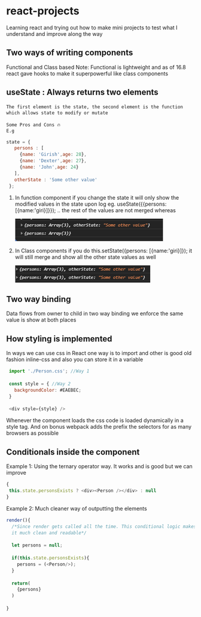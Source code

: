 # react-projects
Learning react and trying out how to make mini projects to test what I understand and improve along the way

## Two ways of writing components
  
  Functional and Class based Note: Functional is lightweight and as of 16.8 react gave hooks to make it superpowerful like class components

## useState : Always returns two elements 
    The first element is the state, the second element is the function which allows state to modify or mutate

    Some Pros and Cons 🔥 
    E.g
 ```javascript
state = {
    persons : [
      {name: 'Girish',age: 28},
      {name: 'Dexter',age: 27},
      {name: 'John',age: 24}
    ],
    otherState : 'Some other value'
  };
```
  1. In function component if you change the state it will only show the modified values in the state upon log eg. useState({{persons: [{name:'giri}]}}); .. the rest of the values are not merged whereas

      ![image info](./assets/functional_state_log.png)

  2. In Class components if you do this.setState({persons: [{name:'giri}]}); it will still merge and show all the other state values as well

       ![image info](./assets/class_component_log.png)


## Two way binding
Data flows from owner to child in two way binding we enforce the same value is show at both places        

## How styling is implemented
In ways we can use css in React one way is to import and other is good old fashion inline-css and also you can store it in a variable

 ```javascript
  import './Person.css'; //Way 1

  const style = { //Way 2 
    backgroundColor: #EAEBEC;
  } 

  <div style={style} />
 ```

 Whenever the component loads the css code is loaded dynamically in a  style tag. And on bonus webpack adds the prefix the selectors for as many browsers as possible


 ## Conditionals inside the component

Example 1: Using the ternary operator way. It works and is good but we can improve
 ```javascript
{
  this.state.personsExists ? <div><Person /></div> : null  
} 
 ```
Example 2:  Much cleaner way of outputting the elements
 ```javascript
render(){
   /*Since render gets called all the time. This conditional logic makes 
   it much clean and readable*/

   let persons = null;

   if(this.state.personsExists){
     persons = (<Person/>);
   }

   return(
     {persons}
   )

}
 ```